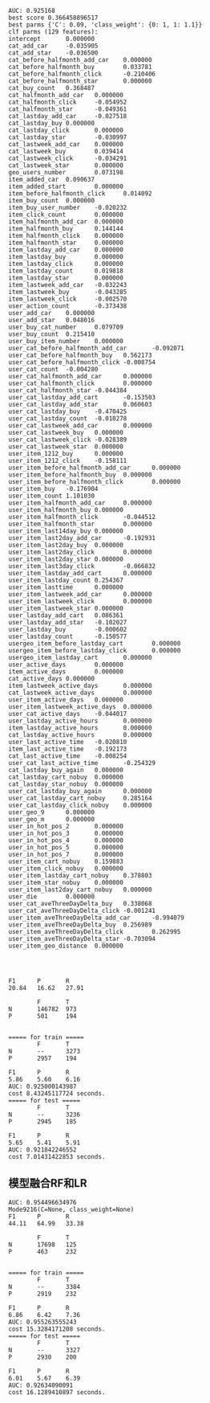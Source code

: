 	AUC: 0.925168
	best score 0.366458896517
	best parms {'C': 0.09, 'class_weight': {0: 1, 1: 1.1}}
	clf parms (129 features):
	intercept       0.000000
	cat_add_car     -0.035905
	cat_add_star    -0.036500
	cat_before_halfmonth_add_car    0.000000
	cat_before_halfmonth_buy        0.033781
	cat_before_halfmonth_click      -0.210406
	cat_before_halfmonth_star       0.000000
	cat_buy_count   0.368487
	cat_halfmonth_add_car   0.000000
	cat_halfmonth_click     -0.054952
	cat_halfmonth_star      -0.049361
	cat_lastday_add_car     -0.027518
	cat_lastday_buy 0.000000
	cat_lastday_click       0.000000
	cat_lastday_star        -0.030997
	cat_lastweek_add_car    0.000000
	cat_lastweek_buy        0.039414
	cat_lastweek_click      -0.034291
	cat_lastweek_star       0.000000
	geo_users_number        0.073198
	item_added_car  0.090637
	item_added_start        0.000000
	item_before_halfmonth_click     0.014092
	item_buy_count  0.000000
	item_buy_user_number    -0.020232
	item_click_count        0.000000
	item_halfmonth_add_car  0.000000
	item_halfmonth_buy      0.144144
	item_halfmonth_click    0.000000
	item_halfmonth_star     0.000000
	item_lastday_add_car    0.000000
	item_lastday_buy        0.000000
	item_lastday_click      0.000000
	item_lastday_count      0.019818
	item_lastday_star       0.000000
	item_lastweek_add_car   -0.032243
	item_lastweek_buy       -0.043285
	item_lastweek_click     -0.002570
	user_action_count       -0.373438
	user_add_car    0.000000
	user_add_star   0.048016
	user_buy_cat_number     0.079709
	user_buy_count  0.215410
	user_buy_item_number    0.000000
	user_cat_before_halfmonth_add_car       -0.092071
	user_cat_before_halfmonth_buy   0.562173
	user_cat_before_halfmonth_click -0.008754
	user_cat_count  -0.004280
	user_cat_halfmonth_add_car      0.000000
	user_cat_halfmonth_click        0.000000
	user_cat_halfmonth_star -0.044384
	user_cat_lastday_add_cart       -0.153503
	user_cat_lastday_add_star       0.060603
	user_cat_lastday_buy    -0.470425
	user_cat_lastday_count  -0.010278
	user_cat_lastweek_add_car       0.000000
	user_cat_lastweek_buy   0.000000
	user_cat_lastweek_click -0.028389
	user_cat_lastweek_star  0.000000
	user_item_1212_buy      0.000000
	user_item_1212_click    -0.158111
	user_item_before_halfmonth_add_car      0.000000
	user_item_before_halfmonth_buy  0.000000
	user_item_before_halfmonth_click        0.000000
	user_item_buy   -0.176904
	user_item_count 1.101030
	user_item_halfmonth_add_car     0.000000
	user_item_halfmonth_buy 0.000000
	user_item_halfmonth_click       -0.044512
	user_item_halfmonth_star        0.000000
	user_item_last14day_buy 0.000000
	user_item_last2day_add_car      -0.192931
	user_item_last2day_buy  0.000000
	user_item_last2day_click        0.000000
	user_item_last2day_star 0.000000
	user_item_last3day_click        -0.066832
	user_item_lastday_add_cart      0.000000
	user_item_lastday_count 0.254367
	user_item_lasttime      0.000000
	user_item_lastweek_add_car      0.000000
	user_item_lastweek_click        0.000000
	user_item_lastweek_star 0.000000
	user_lastday_add_cart   0.086361
	user_lastday_add_star   -0.102027
	user_lastday_buy        -0.000602
	user_lastday_count      -0.150577
	usergeo_item_before_lastday_cart        0.000000
	usergeo_item_before_lastday_click       0.000000
	usergeo_item_lastday_cart       0.000000
	user_active_days        0.000000
	item_active_days        0.000000
	cat_active_days 0.000000
	item_lastweek_active_days       0.000000
	cat_lastweek_active_days        0.000000
	user_item_active_days   0.000000
	user_item_lastweek_active_days  0.000000
	user_cat_active_days    -0.044017
	user_lastday_active_hours       0.000000
	item_lastday_active_hours       0.000000
	cat_lastday_active_hours        0.000000
	user_last_active_time   -0.020810
	item_last_active_time   -0.192173
	cat_last_active_time    -0.008254
	user_cat_last_active_time       -0.254329
	cat_lastday_buy_again   0.000000
	cat_lastday_cart_nobuy  0.000000
	cat_lastday_star_nobuy  0.000000
	user_cat_lastday_buy_again      0.000000
	user_cat_lastday_cart_nobuy     0.285164
	user_cat_lastday_click_nobuy    0.000000
	user_geo_9      0.000000
	user_geo_m      0.000000
	user_in_hot_pos_2       0.000000
	user_in_hot_pos_3       0.000000
	user_in_hot_pos_4       0.000000
	user_in_hot_pos_5       0.000000
	user_in_hot_pos_7       0.000000
	user_item_cart_nobuy    0.159883
	user_item_click_nobuy   0.000000
	user_item_lastday_cart_nobuy    0.378803
	user_item_star_nobuy    0.000000
	user_item_last2day_cart_nobuy   0.000000
	user_die        0.000000
	user_cat_aveThreeDayDelta_buy   0.338068
	user_cat_aveThreeDayDelta_click -0.001241
	user_item_aveThreeDayDelta_add_car      -0.994079
	user_item_aveThreeDayDelta_buy  0.256989
	user_item_aveThreeDayDelta_click        0.262995
	user_item_aveThreeDayDelta_star -0.703094
	user_item_geo_distance  0.000000




	F1      P       R
	20.84   16.62   27.91

			F       T
	N       146782  973
	P       501     194


	===== for train =====
			F       T
	N       --      3273
	P       2957    194

	F1      P       R
	5.86    5.60    6.16
	AUC: 0.925000143987
	cost 8.43245117724 seconds.
	===== for test =====
			F       T
	N       --      3236
	P       2945    185

	F1      P       R
	5.65    5.41    5.91
	AUC: 0.921842246552
	cost 7.01431422853 seconds.
	
	
## 模型融合RF和LR
	AUC: 0.954496634976
	Mode9216(C=None, class_weight=None)
	F1      P       R
	44.11   64.99   33.38

			F       T
	N       17698   125
	P       463     232


	===== for train =====
			F       T
	N       --      3384
	P       2919    232

	F1      P       R
	6.86    6.42    7.36
	AUC: 0.955263555243
	cost 15.3284171208 seconds.
	===== for test =====
			F       T
	N       --      3327
	P       2930    200

	F1      P       R
	6.01    5.67    6.39
	AUC: 0.92634090091
	cost 16.1289410897 seconds.